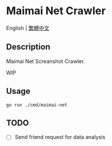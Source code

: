 # Maimai Net Crawler

English | [繁體中文](docs/readme_cn.md)

## Description

Maimai Net Screanshot Crawler.

WIP

## Usage

```shell
go run ./cmd/maimai-net
```

## TODO

- [ ] Send friend request for data analysis
